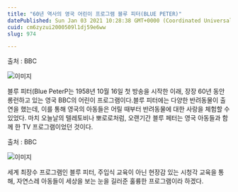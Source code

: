 ```yaml
---
title: "60년 역사의 영국 어린이 프로그램 블루 피터(BLUE PETER)"
datePublished: Sun Jan 03 2021 10:28:38 GMT+0000 (Coordinated Universal Time)
cuid: cm6zyzui2000509l1dj59e6ww
slug: 974

---
```



출처 : BBC

![이미지](https://cdn.hashnode.com/res/hashnode/image/upload/v1739247396652/26302c2b-3e61-46d9-ac3e-13b188e05907.jpeg)

블루 피터(Blue PeterP는 1958년 10월 16일 첫 방송을 시작한 이래, 장장 60년 동안 롱런하고 있는 영국 BBC의 어린이 프로그램이다.블루 피터에는 다양한 반려동물이 출연을 했는데, 이를 통해 영국의 아동들은 어릴 때부터 반려동물에 대한 사랑을 체험할 수 있었다. 마치 오늘날의 텔레토비나 뽀로로처럼, 오랜기간 블루 페터는 영국 아동들과 함께 한 TV 프로그램이었던 것이다.

출처 : BBC

![이미지](https://cdn.hashnode.com/res/hashnode/image/upload/v1739247398333/a86a5872-bbef-4f78-926a-011a418f621a.jpeg)

세계 최장수 프로그램인 블루 피터, 주입식 교육이 아닌 현장감 있는 시청각 교육을 통해, 자연스레 아동들이 세상을 보는 눈을 길러준 훌륭한 프로그램이라 하겠다.